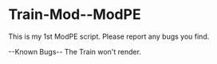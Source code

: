 # Train-Mod--ModPE
This is my 1st ModPE script.
Please report any bugs you find.

--Known Bugs--
The Train won't render.

